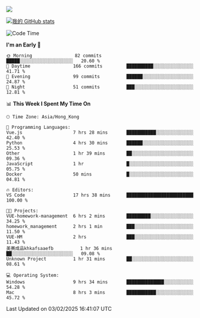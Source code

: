<img align="center" src="https://readme-typing-svg.demolab.com/?font=Fira+Code&pause=1000&random=true&width=435&lines=%E2%9D%A4+Hello!+%E2%9D%A4;Welcome+to+my+Github+Profile~;I%27m+a+student+from+SCNU+%26+UoA" />

[![我的 GitHub stats](https://github-readme-stats.vercel.app/api?username=AptS-1547&show_icons=true&theme=ambient_gradient)](https://github.com/anuraghazra/github-readme-stats)

<!--START_SECTION:waka-->
![Code Time](http://img.shields.io/badge/Code%20Time-206%20hrs%2029%20mins-blue)

**I'm an Early 🐤** 

```text
🌞 Morning                82 commits          █████░░░░░░░░░░░░░░░░░░░░   20.60 % 
🌆 Daytime                166 commits         ██████████░░░░░░░░░░░░░░░   41.71 % 
🌃 Evening                99 commits          ██████░░░░░░░░░░░░░░░░░░░   24.87 % 
🌙 Night                  51 commits          ███░░░░░░░░░░░░░░░░░░░░░░   12.81 % 
```


📊 **This Week I Spent My Time On** 

```text
🕑︎ Time Zone: Asia/Hong_Kong

💬 Programming Languages: 
Vue.js                   7 hrs 28 mins       ███████████░░░░░░░░░░░░░░   42.40 % 
Python                   4 hrs 30 mins       ██████░░░░░░░░░░░░░░░░░░░   25.53 % 
Other                    1 hr 39 mins        ██░░░░░░░░░░░░░░░░░░░░░░░   09.36 % 
JavaScript               1 hr                █░░░░░░░░░░░░░░░░░░░░░░░░   05.75 % 
Docker                   50 mins             █░░░░░░░░░░░░░░░░░░░░░░░░   04.81 % 

🔥 Editors: 
VS Code                  17 hrs 38 mins      █████████████████████████   100.00 % 

🐱‍💻 Projects: 
VUE-homework-management  6 hrs 2 mins        █████████░░░░░░░░░░░░░░░░   34.25 % 
homework_management      2 hrs 1 min         ███░░░░░░░░░░░░░░░░░░░░░░   11.50 % 
VUE-HM                   2 hrs               ███░░░░░░░░░░░░░░░░░░░░░░   11.43 % 
美赛成品khkafsaaefb          1 hr 36 mins        ██░░░░░░░░░░░░░░░░░░░░░░░   09.08 % 
Unknown Project          1 hr 31 mins        ██░░░░░░░░░░░░░░░░░░░░░░░   08.61 % 

💻 Operating System: 
Windows                  9 hrs 34 mins       ██████████████░░░░░░░░░░░   54.28 % 
Mac                      8 hrs 3 mins        ███████████░░░░░░░░░░░░░░   45.72 % 
```


 Last Updated on 03/02/2025 16:41:07 UTC
<!--END_SECTION:waka-->